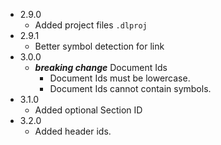 <!-- (dl (section-meta Earlier Version)) -->

* 2.9.0
  * Added project files `.dlproj`
* 2.9.1
  * Better symbol detection for link
* 3.0.0
  * _**breaking change**_ Document Ids
    * Document Ids must be lowercase.
    * Document Ids cannot contain symbols.
* 3.1.0
  * Added optional Section ID
* 3.2.0
  * Added header ids.
